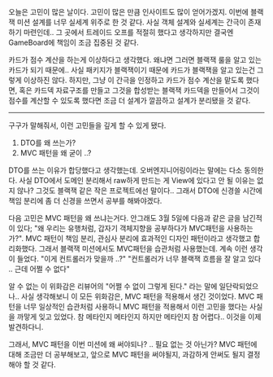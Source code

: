 오늘은 고민이 많은 날이다. 고민이 많은 만큼 인사이트도 많이 얻어가겠지.
이번에 블랙잭 미션 설계를 너무 실세계 위주로 한 것 같다. 사실 객체 설계와 실세계는 간극이 존재하기 마련인데.. 그 곳에서 트레이드 오프를 적절히 했다고 생각하지만 결국엔 GameBoard에 책임이 조금 집중된 것 같다.

카드가 점수 계산을 하는게 이상하다고 생각했다. 왜냐면 그러면 블랙잭 룰을 알고 있는 카드가 되기 때문에.. 사실 패키지가 블랙잭이기 때문에 카드가 블랙잭을 알고 있는건 그렇게 이상하진 않다. 하지만, 그냥 이 간극을 인정하고 카드가 점수 계산을 맡도록 했다면, 혹은 카드덱 자료구조를 만들고 그것을 합성받는 블랙잭 카드덱을 만들어서 그것이 점수를 계산할 수 있도록 했다면 조금 더 설계가 깔끔하고 설계가 분리됐을 것 같다.

- - -

구구가 말해줘서, 이런 고민들을 깊게 할 수 있게 됐다.

1. DTO를 왜 쓰는가?
2. MVC 패턴을 왜 굳이 ..?


DTO를 쓰는 이유가 합당했다고 생각했는데. 오버엔지니어링이라는 말에는 다소 동의한다. 사실 DTO에서 도메인 분리해서 raw하게 만드는 게 View에 있다고 안 될 이유는 없지 않나? 그것도 블랙잭 같은 작은 프로젝트에선 말이다.. 그래서 DTO에 신경쓸 시간에 책임 분리에 좀 더 신경을 쓰면서 공부를 해봐야겠다.

다음 고민은 MVC 패턴을 왜 쓰냐는거다. 안그래도 3월 5일에 다음과 같은 글을 남긴적이 있다; "왜 우리는 유행처럼, 갑자기 객체지향을 공부하다가 MVC패턴을 사용하는가?". MVC 패턴이 책임 분리, 관심사 분리에 효과적인 디자인 패턴이라고 생각했고 합리화했다. 그래서 블랙잭 미션에서도 MVC패턴을 습관처럼 사용했는데. 계속 이런 생각이 들었다. "이게 컨트롤러가 맞을까 ..?" "컨트롤러가 너무 블랙잭 흐름을 잘 알고 있다 .. 근데 어쩔 수 없다"

알 수 없는 이 위화감은 리뷰어의 "어쩔 수 없이 그렇게 된다." 라는 말에 일단락되었으나.. 사실 생각해보니 이 모든 위화감은, MVC 패턴을 적용해서 생긴 것이었다. MVC 패턴을 너무 일상적인 습관처럼 사용하니 MVC 패턴을 적용해서 이런 고민을 했다는 사실을 까맣게 잊고 있었다. 참 메타인지 메타인지 하지만 메타인지 참 어렵다.. 이것을 이제 발견하다니.


그래서, MVC 패턴을 이번 미션에 왜 써야되나? .. 필요 없는 것 아닌가?
MVC 패턴에 대해 조금만 더 공부해보고, 앞으로 MVC 패턴을 써야될지, 과감하게 안써도 될지 결정해야 할 것 같다.